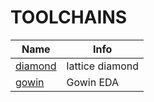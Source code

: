 # TOOLCHAINS
| Name | Info |
| --- | --- |
| [diamond](riocore/generator/toolchains/diamond/README.md) | lattice diamond |
| [gowin](riocore/generator/toolchains/gowin/README.md) | Gowin EDA |